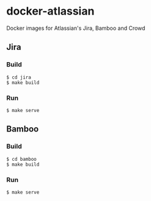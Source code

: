 # docker-atlassian

Docker images for Atlassian's Jira, Bamboo and Crowd

## Jira
### Build
```
$ cd jira
$ make build
```
### Run
```
$ make serve
```

## Bamboo
### Build
```
$ cd bamboo
$ make build
```
### Run
```
$ make serve
```